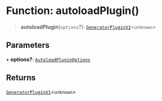 # Function: autoloadPlugin()

> **autoloadPlugin**(`options`?): [`GeneratorPluginV1`](../../generator/interfaces/GeneratorPluginV1.md)\<`unknown`\>

## Parameters

• **options?**: [`AutoloadPluginOptions`](../interfaces/AutoloadPluginOptions.md)

## Returns

[`GeneratorPluginV1`](../../generator/interfaces/GeneratorPluginV1.md)\<`unknown`\>
